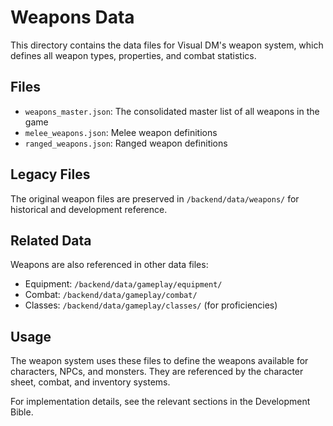 # Weapons Data

This directory contains the data files for Visual DM's weapon system, which defines all weapon types, properties, and combat statistics.

## Files

- `weapons_master.json`: The consolidated master list of all weapons in the game
- `melee_weapons.json`: Melee weapon definitions
- `ranged_weapons.json`: Ranged weapon definitions

## Legacy Files

The original weapon files are preserved in `/backend/data/weapons/` for historical and development reference.

## Related Data

Weapons are also referenced in other data files:

- Equipment: `/backend/data/gameplay/equipment/`
- Combat: `/backend/data/gameplay/combat/`
- Classes: `/backend/data/gameplay/classes/` (for proficiencies)

## Usage

The weapon system uses these files to define the weapons available for characters, NPCs, and monsters. They are referenced by the character sheet, combat, and inventory systems.

For implementation details, see the relevant sections in the Development Bible. 